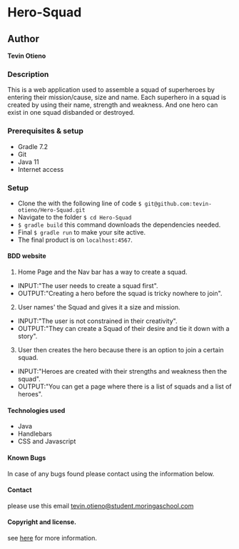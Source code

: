 # Hero-Squad

## Author
**Tevin Otieno**

### Description
This is a web application used to assemble a squad of superheroes by entering their mission/cause, size and name. 
Each superhero in a squad is created by using their name, strength and weakness. And one hero can exist in one squad
disbanded or destroyed.

### Prerequisites & setup

* Gradle 7.2
* Git
* Java 11
* Internet access

### Setup

* Clone the with the following line of code `$ git@github.com:tevin-otieno/Hero-Squad.git`
* Navigate to the folder `$ cd Hero-Squad`
* `$ gradle build` this command downloads the dependencies needed.
* Final `$ gradle run` to make your site active.
* The final product is on `localhost:4567`.

#### BDD website
1. Home Page and the Nav bar has a way to create a squad.
- INPUT:"The user needs to create a squad first".
- OUTPUT:"Creating a hero before the squad is tricky nowhere to join".
2. User names' the Squad and gives it a size and mission.
- INPUT:"The user is not constrained in their creativity".
- OUTPUT:"They can create a Squad of their desire and tie it down with a story".
3. User then creates the hero because there is an option to join a certain squad. 
- INPUT:"Heroes are created with their strengths and weakness then the squad".
- OUTPUT:"You can get a page where there is a list of squads and a list of heroes".

#### Technologies used

* Java
* Handlebars
* CSS and Javascript

#### Known Bugs

In case of any bugs found please contact using the information below.

#### Contact

please use this email [tevin.otieno@student.moringaschool.com](tevin.otieno@student.moringaschool.com) 

#### Copyright and license.

see [here](LICENSE) for more information.
